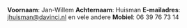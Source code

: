 **Voornaam**: Jan-Willem
**Achternaam**: Huisman
**E-mailadres**: jhuisman@davinci.nl en vele andere
**Mobiel**: 06 39 76 73 14